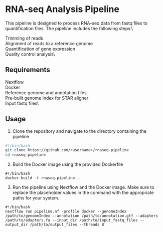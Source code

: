 # RNA-seq Analysis Pipeline

This pipeline is designed to process RNA-seq data from fastq files to quantification files. The pipeline includes the following steps:\

Trimming of reads\
Alignment of reads to a reference genome\
Quantification of gene expression\
Quality control analysis\


## Requirements
Nextflow\
Docker\
Reference genome and annotation files\
Pre-built genome index for STAR aligner\
Input fastq files\

## Usage
1) Clone the repository and navigate to the directory containing the pipeline

```bash
#!/bin/bash
git clone https://github.com/<username>/rnaseq-pipeline
cd rnaseq-pipeline
```

2) Build the Docker image using the provided Dockerfile

```
#!/bin/bash
docker build -t rnaseq-pipeline .
```

3) Run the pipeline using Nextflow and the Docker image. Make sure to replace the placeholder values in the command with the appropriate paths for your system.

```
#!/bin/bash
nextflow run pipeline.nf -profile docker --genomeIndex /path/to/genomeIndex --annotation /path/to/annotation.gtf --adapters /path/to/adapters.fa --input_dir /path/to/input_fastq_files --output_dir /path/to/output_files --threads 8
```

